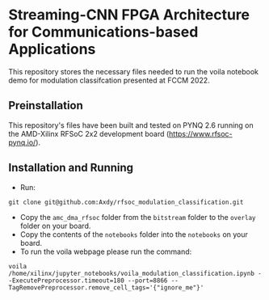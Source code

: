 # Streaming-CNN FPGA Architecture for Communications-based Applications
This repository stores the necessary files needed to run the voila notebook demo for modulation classifcation presented at FCCM 2022.

## Preinstallation
This repository's files have been built and tested on PYNQ 2.6 running on the AMD-Xilinx RFSoC 2x2 development board (https://www.rfsoc-pynq.io/).

## Installation and Running
* Run:
```
git clone git@github.com:Axdy/rfsoc_modulation_classification.git
```
* Copy the `amc_dma_rfsoc` folder from the `bitstream` folder to the `overlay` folder on your board.
* Copy the contents of the `notebooks` folder into the `notebooks` on your board.
* To run the voila webpage please run the command:

```
voila /home/xilinx/jupyter_notebooks/voila_modulation_classification.ipynb --ExecutePreprocessor.timeout=180 --port=8866 --TagRemovePreprocessor.remove_cell_tags='{"ignore_me"}'
```

